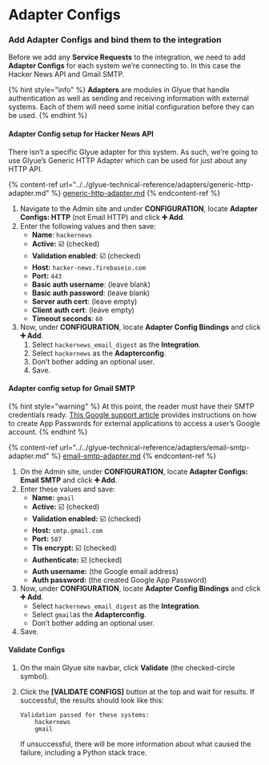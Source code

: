 # Adapter Configs

### Add Adapter Configs and bind them to the integration <a href="#step3-adapterconfigs-addadapterconfigsandbindthemtotheintegration" id="step3-adapterconfigs-addadapterconfigsandbindthemtotheintegration"></a>

Before we add any **Service Requests** to the integration, we need to add **Adapter Configs** for each system we’re connecting to. In this case the Hacker News API and Gmail SMTP.

{% hint style="info" %}
**Adapters** are modules in Glyue that handle authentication as well as sending and receiving information with external systems. Each of them will need some initial configuration before they can be used.
{% endhint %}

#### Adapter Config setup for Hacker News API <a href="#step3-adapterconfigs-adapterconfigsetupforhackernewsapi" id="step3-adapterconfigs-adapterconfigsetupforhackernewsapi"></a>

There isn’t a specific Glyue adapter for this system. As such, we’re going to use Glyue’s Generic HTTP Adapter which can be used for just about any HTTP API.

{% content-ref url="../../glyue-technical-reference/adapters/generic-http-adapter.md" %}
[generic-http-adapter.md](../../glyue-technical-reference/adapters/generic-http-adapter.md)
{% endcontent-ref %}

1. Navigate to the Admin site and under **CONFIGURATION**, locate **Adapter Configs: HTTP** (not Email HTTP) and click **➕ Add**.
2. Enter the following values and then save:
   * **Name**: `hackernews`
   * **Active:** ☑️ (checked)
   * **Validation enabled**: ☑️ (checked)
   * **Host:** `hacker-news.firebaseio.com`
   * **Port:** `443`
   * **Basic auth username**: (leave blank)
   * **Basic auth password**: (leave blank)
   * **Server auth cert**: (leave empty)
   * **Client auth cert**: (leave empty)
   * **Timeout seconds**: `60`
3. Now, under **CONFIGURATION**, locate **Adapter Config Bindings** and click **➕ Add**.
   1. Select `hackernews_email_digest` as the **Integration**.
   2. Select `hackernews` as the **Adapterconfig**.
   3. Don’t bother adding an optional user.
   4. Save.

#### Adapter config setup for Gmail SMTP <a href="#step3-adapterconfigs-adapterconfigsetupforgmailsmtp" id="step3-adapterconfigs-adapterconfigsetupforgmailsmtp"></a>

{% hint style="warning" %}
At this point, the reader must have their SMTP credentials ready. [This Google support article](https://support.google.com/accounts/answer/185833?hl=en) provides instructions on how to create App Passwords for external applications to access a user’s Google account.
{% endhint %}

{% content-ref url="../../glyue-technical-reference/adapters/email-smtp-adapter.md" %}
[email-smtp-adapter.md](../../glyue-technical-reference/adapters/email-smtp-adapter.md)
{% endcontent-ref %}

1. On the Admin site, under **CONFIGURATION**, locate **Adapter Configs: Email SMTP** and click **➕ Add**.
2. Enter these values and save:
   * **Name:** `gmail`
   * **Active:** ☑️ (checked)
   * **Validation enabled:** ☑️ (checked)
   * **Host:** `smtp.gmail.com`
   * **Port:** `587`
   * **Tls encrypt:** ☑️ (checked)
   * **Authenticate:** ☑️ (checked)
   * **Auth username:** (the Google email address)
   * **Auth password:** (the created Google App Password)
3. Now, under **CONFIGURATION**, locate **Adapter Config Bindings** and click **➕ Add**.
   * Select `hackernews_email_digest` as the **Integration**.
   * Select `gmail`as the **Adapterconfig**.
   * Don’t bother adding an optional user.
4. Save.

#### Validate Configs <a href="#step3-adapterconfigs-validateconfigs" id="step3-adapterconfigs-validateconfigs"></a>

1. On the main Glyue site navbar, click **Validate** (the checked-circle symbol).
2.  Click the **\[VALIDATE CONFIGS]** button at the top and wait for results. If successful, the results should look like this:

    ```
    Validation passed for these systems:
        hackernews
        gmail
    ```

    If unsuccessful, there will be more information about what caused the failure, including a Python stack trace.
